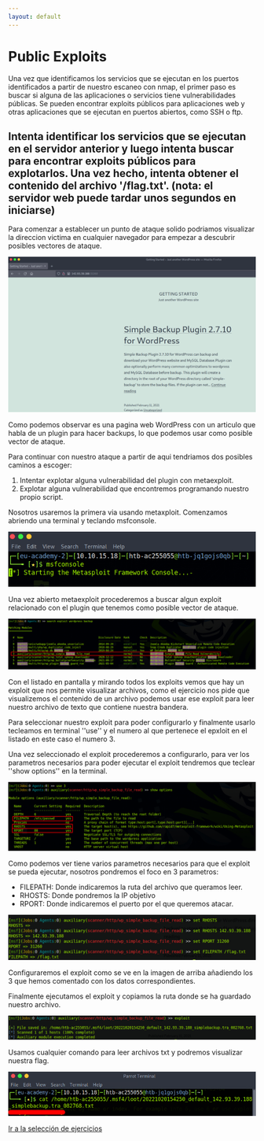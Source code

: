 ```yaml
---
layout: default
---
```


# Public Exploits

Una vez que identificamos los servicios que se ejecutan en los puertos identificados a partir de nuestro escaneo con nmap, el primer paso es buscar si alguna de las aplicaciones o servicios tiene vulnerabilidades públicas. Se pueden encontrar exploits públicos para aplicaciones web y otras aplicaciones que se ejecutan en puertos abiertos, como SSH o ftp.

## Intenta identificar los servicios que se ejecutan en el servidor anterior y luego intenta buscar para encontrar exploits públicos para explotarlos. Una vez hecho, intenta obtener el contenido del archivo '/flag.txt'. (nota: el servidor web puede tardar unos segundos en iniciarse)

Para comenzar a establecer un punto de ataque solido podriamos visualizar la direccion victima en cualquier navegador para empezar a descubrir posibles vectores de ataque.

![pagina web objetivo!](/assets/images/PublicExploits/01.png "Visualizacion de la pagina web objetivo")

Como podemos observar es una pagina web WordPress con un articulo que habla de un plugin para hacer backups, lo que podemos usar como posible vector de ataque.

Para continuar con nuestro ataque a partir de aqui tendriamos dos posibles caminos a escoger:

 1. Intentar explotar alguna vulnerabilidad del plugin con metaexploit.
 2. Explotar alguna vulnerabilidad que encontremos programando nuestro propio script.

Nosotros usaremos la primera via usando metaxploit. Comenzamos abriendo una terminal y teclando msfconsole.

![iniciando metaexploit!](/assets/images/PublicExploits/02.png "Iniciando metaexploit desde la terminal")

Una vez abierto metaexploit procederemos a buscar algun exploit relacionado con el plugin que tenemos como posible vector de ataque.

![buscando exploit!](/assets/images/PublicExploits/03.png "Buscando exploit para usar contra nuestro objetivo")

Con el listado en pantalla y mirando todos los exploits vemos que hay un exploit que nos permite visualizar archivos, como el ejercicio nos pide que visualizemos el contenido de un archivo podemos usar ese exploit para leer nuestro archivo de texto que contiene nuestra bandera.

Para seleccionar nuestro exploit para poder configurarlo y finalmente usarlo tecleamos en terminal ''use'' y el numero al que pertenece el epxloit en el listado en este caso el numero 3.

Una vez seleccionado el exploit procederemos a configurarlo, para ver los parametros necesarios para poder ejecutar el exploit tendremos que teclear ''show options'' en la terminal.

![investigando exploit!](/assets/images/PublicExploits/04.png "Investigando configuraciones del exploit seleccionado")

Como podemos ver tiene varios parametros necesarios para que el exploit se pueda ejecutar, nosotros pondremos el foco en 3 parametros:

 - FILEPATH: Donde indicaremos la ruta del archivo que queramos leer.
 - RHOSTS: Donde pondremos la IP objetivo
 - RPORT: Donde indicaremos el puerto por el que queremos atacar.

![configurando exploit!](/assets/images/PublicExploits/05.png "Añadiendo parametros al exploit")

Configuraremos el exploit como se ve en la imagen de arriba añadiendo los 3 que hemos comentado con los datos correspondientes.

Finalmente ejecutamos el exploit y copiamos la ruta donde se ha guardado nuestro archivo.

![ejecutando exploit!](/assets/images/PublicExploits/06.png "Ejecutando el exploit")

Usamos cualquier comando para leer archivos txt y podremos visualizar nuestra flag.

![flag!](/assets/images/PublicExploits/07.png "Flag del ejercicio.")

[Ir a la selección de ejercicios](../GettingStarted.md)
